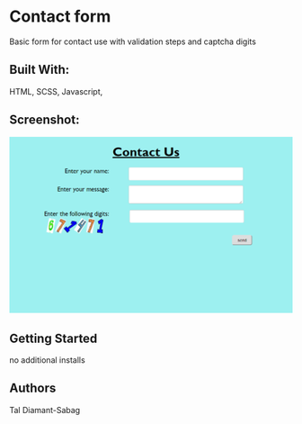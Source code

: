 # Contact form
Basic form for contact use with validation steps and captcha digits

## Built With:
HTML, SCSS, Javascript, 

## Screenshot:
![screenshot](images\contact.PNG)

## Getting Started
no additional installs

## Authors
Tal Diamant-Sabag